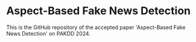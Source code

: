 # Aspect-Based Fake News Detection
This is the GitHub repository of the accepted paper 'Aspect-Based Fake News Detection' on PAKDD 2024.
